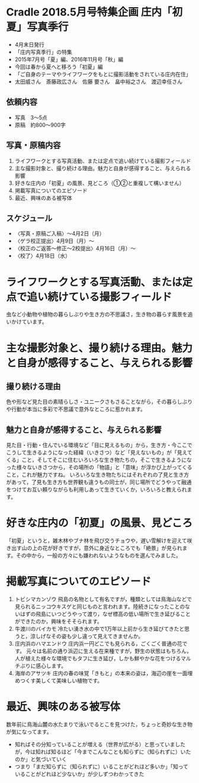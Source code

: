 # Cradle 2018.5月号特集企画 庄内「初夏」写真季行
- 4月末日発行
- 「庄内写真季行」の特集
- 2015年7月号「夏」編、2016年11月号「秋」編
- 今回は春から夏へと移ろう「初夏」編
- 「ご自身のテーマやライフワークをもとに撮影活動をされている庄内在住」
- 太田威さん　斎藤政広さん　佐藤 要さん　畠中裕之さん　渡辺幸任さん

## 依頼内容
- 写真　3～5点
- 原稿　約800～900字

## 写真・原稿内容
1. ライフワークとする写真活動、または定点で追い続けている撮影フィールド
2. 主な撮影対象と、撮り続ける理由。魅力と自身が感得すること、与えられる影響
3. 好きな庄内の「初夏」の風景、見どころ（①②と重複して構いません）
4. 掲載写真についてのエピソード
5. 最近、興味のある被写体

## スケジュール
- 〈写真・原稿ご入稿〉～4月2日（月）
- 〈ゲラ校正提出〉4月9日（月）～
- 〈校正のご返答～修正～2校提出〉4月16日（月）～
- 〈校了〉4月18日（水）


# ライフワークとする写真活動、または定点で追い続けている撮影フィールド
虫など小動物や植物の暮らしぶりや生き方の不思議さ，生き物の暮らす風景を追いかけています。

# 主な撮影対象と、撮り続ける理由。魅力と自身が感得すること、与えられる影響
## 撮り続ける理由
色や形など見た目の素晴らしさ・ユニークさもさることながら，その暮らしぶりや行動が本当に多彩で不思議で意外なところに惹かれます。
## 魅力と自身が感得すること、与えられる影響
見た目・行動・住んでいる環境など「目に見えるもの」から，生き方・今ここでこうして生きるようになった経緯（いきさつ）など「見えないもの」が「見えてくる」こと，そしてそこに住むいろいろな生き物たちの，そこで生きるようになった様々ないきさつから，その場所の「物語」と「意味」が浮かび上がってくること，これが魅力ですね。
いろいろな生き物たちにはそれぞれの了見と生き方があって，了見も生き方も世界観も違うもの同士が，同じ場所でどうやって融通をつけてお互い頼りながらも利用しあって生きていくか，いろいろと教えられます。

# 好きな庄内の「初夏」の風景、見どころ
「初夏」というと，雑木林やブナ林を飛び交うチョウや，遅い雪解けを迎えて咲き出す山の上の花が好きですが，意外に身近なところでも「絶景」が見られます。その中から，一般の方々にも嫌われないようなものを選んでみました。

# 掲載写真についてのエピソード
1. トビシマカンゾウ
	飛島の名物として有名ですが，種類としては鳥海山などで見られるニッコウキスゲと同じものと言われます。陸続きになったことのないはずの飛島にいつどうやって渡り，なぜ標高の低い場所で生き延びることができたのか，興味をそそられます。
2. 牛渡川のバイカモ
	冷たい湧き水の中で1万年以上前から生き延びてきたと思うと，涼しげなその姿も少し違って見えてきませんか。
3.  庄内浜のハマエンドウ
	庄内浜一円どこでも見られる，ごくごく普通の花です。
	元々は名前の通り浜辺に生える在来種ですが，野生の状態はもちろん，人が植えた様々な環境でもタフに生き延び，しかも鮮やかな花をつけるマルチぶりに感心します。
4.  海岸のアサツキ
	庄内の春の味覚「きもと」の本来の姿は，海辺の崖を一面埋めつくす美しくて美味しい植物です。

# 最近、興味のある被写体
数年前に鳥海山麓の水たまりで泳いでるとこを見つけた，ちょっと奇妙な生き物が気になってます。

- 知ればその分知っていることが増える（世界が広がる）と思っていましたが，今は知れば知るほど「今までこんなことも知らずに（知られずに）いたのか」と気づいていく
- つまり「まだ知らずに（知られずに）いることがどれほど多いか」「知っていることがどれほど少ないか」が少しずつわかってきた